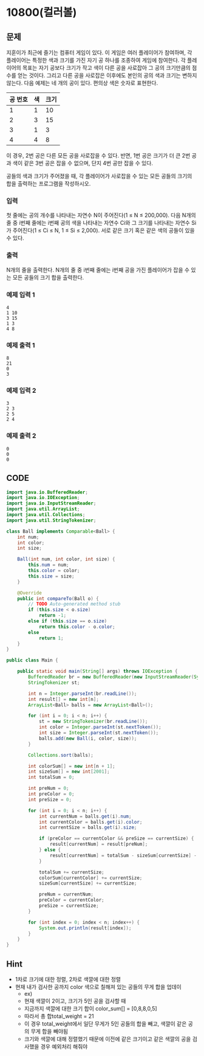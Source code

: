 # 10800\(컬러볼\)

##  문제

지훈이가 최근에 즐기는 컴퓨터 게임이 있다. 이 게임은 여러 플레이어가 참여하며, 각 플레이어는 특정한 색과 크기를 가진 자기 공 하나를 조종하여 게임에 참여한다. 각 플레이어의 목표는 자기 공보다 크기가 작고 색이 다른 공을 사로잡아 그 공의 크기만큼의 점수를 얻는 것이다. 그리고 다른 공을 사로잡은 이후에도 본인의 공의 색과 크기는 변하지 않는다. 다음 예제는 네 개의 공이 있다. 편의상 색은 숫자로 표현한다.

| 공 번호 | 색 | 크기 |
| :--- | :--- | :--- |
| 1 | 1 | 10 |
| 2 | 3 | 15 |
| 3 | 1 | 3 |
| 4 | 4 | 8 |

이 경우, 2번 공은 다른 모든 공을 사로잡을 수 있다. 반면, 1번 공은 크기가 더 큰 2번 공과 색이 같은 3번 공은 잡을 수 없으며, 단지 4번 공만 잡을 수 있다. 

공들의 색과 크기가 주어졌을 때, 각 플레이어가 사로잡을 수 있는 모든 공들의 크기의 합을 출력하는 프로그램을 작성하시오. 

### 입력

첫 줄에는 공의 개수를 나타내는 자연수 N이 주어진다\(1 ≤ N ≤ 200,000\). 다음 N개의 줄 중 i번째 줄에는 i번째 공의 색을 나타내는 자연수 Ci와 그 크기를 나타내는 자연수 Si가 주어진다\(1 ≤ Ci ≤ N, 1 ≤ Si ≤ 2,000\). 서로 같은 크기 혹은 같은 색의 공들이 있을 수 있다.

### 출력

N개의 줄을 출력한다. N개의 줄 중 i번째 줄에는 i번째 공을 가진 플레이어가 잡을 수 있는 모든 공들의 크기 합을 출력한다.

### 예제 입력 1

```text
4
1 10
3 15
1 3
4 8
```

### 예제 출력 1

```text
8
21
0
3
```

### 예제 입력 2

```text
3
2 3
2 5
2 4
```

### 예제 출력 2

```text
0
0
0
```

## CODE

```java
import java.io.BufferedReader;
import java.io.IOException;
import java.io.InputStreamReader;
import java.util.ArrayList;
import java.util.Collections;
import java.util.StringTokenizer;

class Ball implements Comparable<Ball> {
	int num;
	int color;
	int size;

	Ball(int num, int color, int size) {
		this.num = num;
		this.color = color;
		this.size = size;
	}

	@Override
	public int compareTo(Ball o) {
		// TODO Auto-generated method stub
		if (this.size < o.size)
			return -1;
		else if (this.size == o.size)
			return this.color - o.color;
		else
			return 1;
	}
}

public class Main {

	public static void main(String[] args) throws IOException {
		BufferedReader br = new BufferedReader(new InputStreamReader(System.in));
		StringTokenizer st;

		int n = Integer.parseInt(br.readLine());
		int result[] = new int[n];
		ArrayList<Ball> balls = new ArrayList<Ball>();

		for (int i = 0; i < n; i++) {
			st = new StringTokenizer(br.readLine());
			int color = Integer.parseInt(st.nextToken());
			int size = Integer.parseInt(st.nextToken());
			balls.add(new Ball(i, color, size));
		}

		Collections.sort(balls);

		int colorSum[] = new int[n + 1];
		int sizeSum[] = new int[2001];
		int totalSum = 0;

		int preNum = 0;
		int preColor = 0;
		int preSize = 0;

		for (int i = 0; i < n; i++) {
			int currentNum = balls.get(i).num;
			int currentColor = balls.get(i).color;
			int currentSize = balls.get(i).size;

			if (preColor == currentColor && preSize == currentSize) {
				result[currentNum] = result[preNum];
			} else {
				result[currentNum] = totalSum - sizeSum[currentSize] - colorSum[currentColor];
			}

			totalSum += currentSize;
			colorSum[currentColor] += currentSize;
			sizeSum[currentSize] += currentSize;

			preNum = currentNum;
			preColor = currentColor;
			preSize = currentSize;
		}

		for (int index = 0; index < n; index++) {
			System.out.println(result[index]);
		}
	}
}
```

## Hint

* 1차로 크기에 대한 정렬, 2차로 색깔에 대한 정렬
* 현재 내가 검사한 공까지 color 색으로 칠해져 있는 공들의 무게 합을 업데이
  * ex\)
  * 현재 색깔이 2이고, 크기가 5인 공을 검사할 때
  * 지금까지 색깔에 대한 크기 합이 color\_sum\[\] = \[0,8,8,0,5\]
  *  따라서 총 합total\_weight = 21
  * 이 경우 total\_weight에서 일단 무게가 5인 공들의 합을 빼고, 색깔이 같은 공의 무게 합을 빼야됨
  * 크기와 색깔에 대해 정렬했기 때문에 이전에 같은 크기이고 같은 색깔의 공을 검사했을 경우 예외처리 해줘야 

